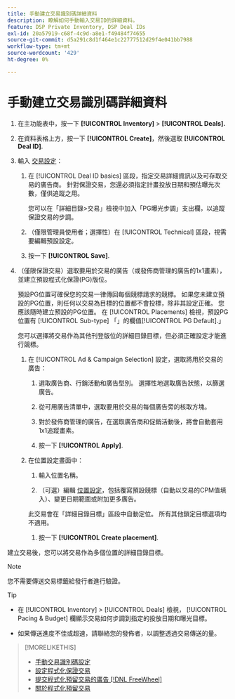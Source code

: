 ```yaml
---
title: 手動建立交易識別碼詳細資料
description: 瞭解如何手動輸入交易ID的詳細資料。
feature: DSP Private Inventory, DSP Deal IDs
exl-id: 20a57919-c68f-4c9d-a8e1-f49484f74655
source-git-commit: d5a291c8d1f464e1c22777512d29f4e041bb7988
workflow-type: tm+mt
source-wordcount: '429'
ht-degree: 0%

---
```


# 手動建立交易識別碼詳細資料

1. 在主功能表中，按一下 **[!UICONTROL Inventory]** > **[!UICONTROL Deals].**

1. 在資料表格上方，按一下 **[!UICONTROL Create]**，然後選取 **[!UICONTROL Deal ID]**.

1. 輸入 [交易設定](deal-id-settings.md)：

   1. 在 [!UICONTROL Deal ID basics] 區段，指定交易詳細資訊以及可存取交易的廣告商。 針對保證交易，您還必須指定計畫投放日期和預估曝光次數，僅供追蹤之用。

      您可以在「詳細目錄>交易」檢視中加入「PG曝光步調」支出欄，以追蹤保證交易的步調。

   1. （僅限管理員使用者；選擇性）在 [!UICONTROL Technical] 區段，視需要編輯預設設定。

   1. 按一下 **[!UICONTROL Save]**.

1. （僅限保證交易）選取要用於交易的廣告（或發佈商管理的廣告的1x1畫素），並建立預設程式化保證(PG)版位。

   預設PG位置可確保您的交易一律傳回每個競標請求的競標。 如果您未建立預設的PG位置，則任何以交易為目標的位置都不會投標，除非其設定正確。 您應該隨時建立預設的PG位置。 在 [!UICONTROL Placements] 檢視，預設PG位置有 [!UICONTROL Sub-type] 「」的欄值[!UICONTROL PG Default].」

   您可以選擇將交易作為其他刊登版位的詳細目錄目標，但必須正確設定才能進行競標。

   1. 在 [!UICONTROL Ad & Campaign Selection] 設定，選取將用於交易的廣告：

      1. 選取廣告商、行銷活動和廣告型別。 選擇性地選取廣告狀態，以篩選廣告。

      1. 從可用廣告清單中，選取要用於交易的每個廣告旁的核取方塊。

      1. 對於發佈商管理的廣告，在選取廣告商和促銷活動後，將會自動套用1x1追蹤畫素。

      1. 按一下 **[!UICONTROL Apply]**.

   1. 在位置設定畫面中：

      1. 輸入位置名稱。

      1. （可選）編輯 [位置設定](/help/dsp/campaign-management/placements/placement-settings.md)，包括覆寫預設競標（自動以交易的CPM值填入）、變更日期範圍或附加更多廣告。

      此交易會在「詳細目錄目標」區段中自動定位。 所有其他鎖定目標選項均不適用。

      1. 按一下 **[!UICONTROL Create placement]**.

建立交易後，您可以將交易作為多個位置的詳細目錄目標。

>[!NOTE]
>
> 您不需要傳送交易標籤給發行者進行驗證。

>[!TIP]
>
>* 在 [!UICONTROL Inventory] > [!UICONTROL Deals] 檢視， [!UICONTROL Pacing & Budget] 欄顯示交易如何步調到指定的投放日期和曝光目標。
>
>* 如果傳送進度不佳或超速，請聯絡您的發佈者，以調整透過交易傳送的量。

>[!MORELIKETHIS]
>
>* [手動交易識別碼設定](deal-id-settings.md)
>* [設定程式化保證交易](programmatic-guaranteed-set-up.md)
>* [提交程式化預留交易的廣告 [!DNL FreeWheel]](freewheel-submit.md)
>* [關於程式化預留交易](programmatic-guaranteed-about.md)
<!-- >* [Specify Placements and Ads for a Private Deal](deal-id-attach-placements.md)-->
